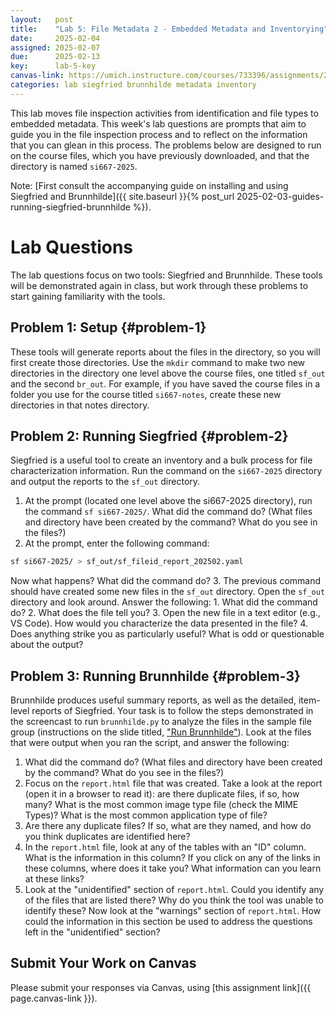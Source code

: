 ```yaml
---
layout:   post
title:    "Lab 5: File Metadata 2 - Embedded Metadata and Inventorying"
date:     2025-02-04
assigned: 2025-02-07
due:      2025-02-13
key:      lab-5-key
canvas-link: https://umich.instructure.com/courses/733396/assignments/2649542
categories: lab siegfried brunnhilde metadata inventory
---
```


This lab moves file inspection activities from identification and file types to embedded metadata. This week's lab questions are prompts that aim to guide you in the file inspection process and to reflect on the information that you can glean in this process. The problems below are designed to run on the course files, which you have previously downloaded, and that the directory is named `si667-2025`.

Note: [First consult the accompanying guide on installing and using Siegfried and Brunnhilde]({{ site.baseurl }}{% post_url 2025-02-03-guides-running-siegfried-brunnhilde %}).

# Lab Questions

The lab questions focus on two tools: Siegfried and Brunnhilde. These tools will be demonstrated again in class, but work through these problems to start gaining familiarity with the tools.

## Problem 1: Setup {#problem-1}

These tools will generate reports about the files in the directory, so you will first create those directories. Use the `mkdir` command to make two new directories in the directory one level above the course files, one titled `sf_out` and the second `br_out`. For example, if you have saved the course files in a folder you use for the course titled `si667-notes`, create these new directories in that notes directory.

## Problem 2: Running Siegfried {#problem-2}

Siegfried is a useful tool to create an inventory and a bulk process for file characterization information. Run the command on the `si667-2025` directory and output the reports to the `sf_out` directory.

1. At the prompt (located one level above the si667-2025 directory), run the command `sf si667-2025/`. What did the command do? (What files and directory have been created by the command? What do you see in the files?)
2. At the prompt, enter the following command: 
```bash
sf si667-2025/ > sf_out/sf_fileid_report_202502.yaml
```
Now what happens? What did the command do?
3. The previous command should have created some new files in the `sf_out` directory. Open the `sf_out` directory and look around. Answer the following:
    1. What did the command do?
    2. What does the file tell you?
    3. Open the new file in a text editor (e.g., VS Code). How would you characterize the data presented in the file?
    4. Does anything strike you as particularly useful? What is odd or questionable about the output?

## Problem 3: Running Brunnhilde {#problem-3}

Brunnhilde produces useful summary reports, as well as the detailed, item-level reports of Siegfried. Your task is to follow the steps demonstrated in the screencast to run `brunnhilde.py` to analyze the files in the sample file group (instructions on the slide titled, ["Run Brunnhilde"](https://docs.google.com/presentation/d/1MGSl026DkESWXIOaCNw8tLdZCVhv5Iq1i_WNfGFPxjU/edit?usp=sharing)). Look at the files that were output when you ran the script, and answer the following:
  1. What did the command do? (What files and directory have been created by the command? What do you see in the files?)
  2. Focus on the `report.html` file that was created. Take a look at the report (open it in a browser to read it): are there duplicate files, if so, how many? What is the most common image type file (check the MIME Types)? What is the most common application type of file?
  3. Are there any duplicate files? If so, what are they named, and how do you think duplicates are identified here?
  4. In the `report.html` file, look at any of the tables with an "ID" column. What is the information in this column? If you click on any of the links in these columns, where does it take you? What information can you learn at these links?
  5. Look at the "unidentified" section of `report.html`. Could you identify any of the files that are listed there? Why do you think the tool was unable to identify these? Now look at the "warnings" section of `report.html`. How could the information in this section be used to address the questions left in the "unidentified" section?

## Submit Your Work on Canvas

Please submit your responses via Canvas, using [this assignment link]({{ page.canvas-link }}).

